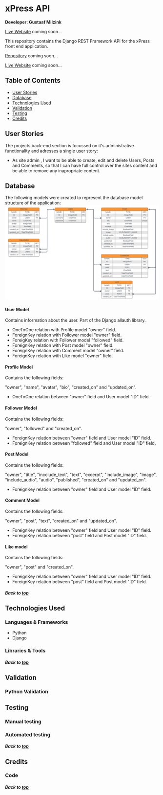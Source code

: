 # xPress API
**Developer: Gustaaf Milzink**

[Live Website]() coming soon...

This repository contains the Django REST Framework API for the xPress front end application.

[Repository]() coming soon...

[Live Website]() coming soon...

## Table of Contents
  - [User Stories](#user-stories)
  - [Database](#database)
  - [Technologies Used](#technologies-used)
  - [Validation](#validation)
  - [Testing](#testing)
  - [Credits](#credits)

## User Stories
The projects back-end section is focussed on it's administrative functionality and adresses a single user story:
- As site admin , I want to be able to create, edit and delete Users, Posts and Comments, so that I can have full control over the sites content and be able to remove any inapropriate content.

## Database

The following models were created to represent the database model structure of the application:
<img src="docs/db_models.png">


#### User Model
Contains information about the user.
Part of the Django allauth library.

- OneToOne relation with Profile model "owner" field.
- ForeignKey relation with Follower model "owner" field.
- ForeigKey relation with Follower model "followed" field.
- ForeignKey relation with Post model "owner" field.
- ForeignKey relation with Comment model "owner" field.
- ForeignKey relation with Like model "owner" field.

#### Profile Model
Contains the following fields:

"owner", "name", "avatar", "bio", "created_on" and "updated_on".
- OneToOne relation between "owner" field and User model "ID" field.
#### Follower Model
Contains the following fields:

"owner", "followed" and "created_on".
- ForeignKey relation between "owner" field and User model "ID" field.
- ForeignKey relation between "followed" field and User model "ID" field.

#### Post Model
Contains the following fields:

"owner", "title", "incclude_text", "text", "excerpt", "include_image", "image", "include_audio", "audio", "published", "created_on" and "updated_on".
- ForeignKey relation between "owner" field and User model "ID" field.

#### Comment Model   
Contains the following fields:

"owner", "post", "text", "created_on" and "updated_on".
- ForeignKey relation between "owner" field and User model "ID" field.
- ForeignKey relation between "post" field and Post model "ID" field.

#### Like model
Contains the following fields:

"owner", "post" and "created_on".
- ForeignKey relation between "owner" field and User model "ID" field.
- ForeignKey relation between "post" field and Post model "ID" field.

##### Back to [top](#table-of-contents)

## Technologies Used

### Languages & Frameworks

- Python
- Django

### Libraries & Tools

##### Back to [top](#table-of-contents)

## Validation

### Python Validation

## Testing

### Manual testing

### Automated testing

##### Back to [top](#table-of-contents)

## Credits

### Code

##### Back to [top](#table-of-contents)